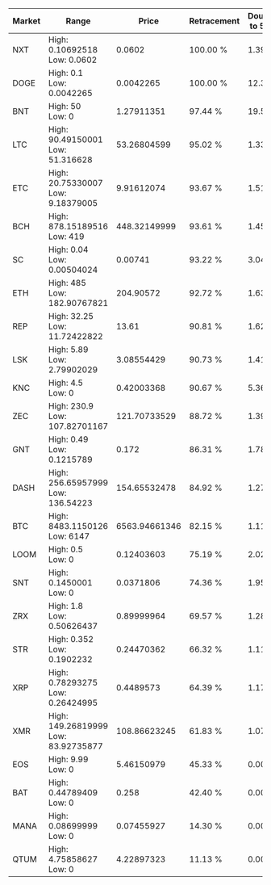 | Market | Range | Price| Retracement | Doubles to 50% |
| --- | --- | --- | --- | --- |
| NXT | High: 0.10692518<br />Low: 0.0602 | 0.0602 | 100.00 % | 1.39 |
| DOGE | High: 0.1<br />Low: 0.0042265 | 0.0042265 | 100.00 % | 12.33 |
| BNT | High: 50<br />Low: 0 | 1.27911351 | 97.44 % | 19.54 |
| LTC | High: 90.49150001<br />Low: 51.316628 | 53.26804599 | 95.02 % | 1.33 |
| ETC | High: 20.75330007<br />Low: 9.18379005 | 9.91612074 | 93.67 % | 1.51 |
| BCH | High: 878.15189516<br />Low: 419 | 448.32149999 | 93.61 % | 1.45 |
| SC | High: 0.04<br />Low: 0.00504024 | 0.00741 | 93.22 % | 3.04 |
| ETH | High: 485<br />Low: 182.90767821 | 204.90572 | 92.72 % | 1.63 |
| REP | High: 32.25<br />Low: 11.72422822 | 13.61 | 90.81 % | 1.62 |
| LSK | High: 5.89<br />Low: 2.79902029 | 3.08554429 | 90.73 % | 1.41 |
| KNC | High: 4.5<br />Low: 0 | 0.42003368 | 90.67 % | 5.36 |
| ZEC | High: 230.9<br />Low: 107.82701167 | 121.70733529 | 88.72 % | 1.39 |
| GNT | High: 0.49<br />Low: 0.1215789 | 0.172 | 86.31 % | 1.78 |
| DASH | High: 256.65957999<br />Low: 136.54223 | 154.65532478 | 84.92 % | 1.27 |
| BTC | High: 8483.1150126<br />Low: 6147 | 6563.94661346 | 82.15 % | 1.11 |
| LOOM | High: 0.5<br />Low: 0 | 0.12403603 | 75.19 % | 2.02 |
| SNT | High: 0.1450001<br />Low: 0 | 0.0371806 | 74.36 % | 1.95 |
| ZRX | High: 1.8<br />Low: 0.50626437 | 0.89999964 | 69.57 % | 1.28 |
| STR | High: 0.352<br />Low: 0.1902232 | 0.24470362 | 66.32 % | 1.11 |
| XRP | High: 0.78293275<br />Low: 0.26424995 | 0.4489573 | 64.39 % | 1.17 |
| XMR | High: 149.26819999<br />Low: 83.92735877 | 108.86623245 | 61.83 % | 1.07 |
| EOS | High: 9.99<br />Low: 0 | 5.46150979 | 45.33 % | 0.00 |
| BAT | High: 0.44789409<br />Low: 0 | 0.258 | 42.40 % | 0.00 |
| MANA | High: 0.08699999<br />Low: 0 | 0.07455927 | 14.30 % | 0.00 |
| QTUM | High: 4.75858627<br />Low: 0 | 4.22897323 | 11.13 % | 0.00 |
